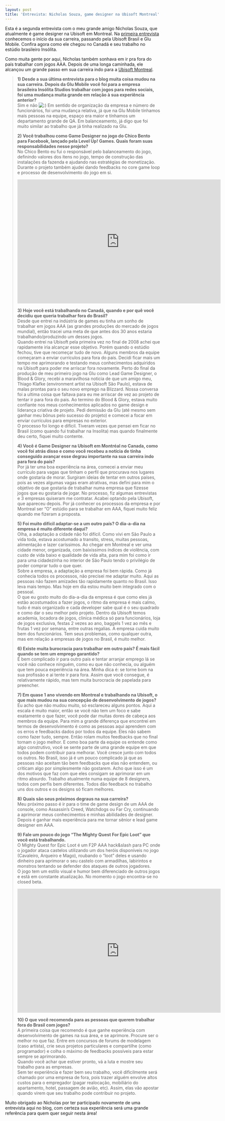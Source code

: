 ```yaml
---
layout: post
title: 'Entrevista: Nicholas Souza, game designer na Ubisoft Montreal'
---
```


Esta é a segunda entrevista com o meu grande amigo Nicholas Souza, que atualmente é game designer na Ubisoft em Montreal. Na [primeira entrevista](http://gamedeveloper.com.br/blog/2012/02/14/entrevista-nicholas-souza-game-designer/ "Nicholas") conhecemos o início da sua carreira, passando pela Ubisoft Brasil e Glu Mobile. Confira agora como ele chegou no Canadá e seu trabalho no estúdio brasileiro Insólita.

Como muita gente por aqui, Nicholas também sonhava em ir pra fora do país trabalhar com jogos AAA. Depois de uma longa caminhada, ele alcançou um grande passo em sua carreira indo para a [Ubisoft Montreal](http://www.ubi.com/ "Ubisoft").

> **1) Desde a sua última entrevista para o blog muita coisa mudou na sua carreira. Depois da Glu Mobile você foi para a empresa brasileira Insólita Studios trabalhar com jogos para redes sociais, foi uma mudança muita grande em relação à sua experiência anterior?**  
>  Sim e não ![:)](http://gamedeveloper.com.br/wp-includes/images/smilies/simple-smile.png) Em sentido de organização da empresa e número de funcionários, foi uma mudança relativa, já que na Glu Mobile tínhamos mais pessoas na equipe, espaço era maior e tínhamos um departamento grande de QA. Em balanceamento, já digo que foi muito similar ao trabalho que já tinha realizado na Glu.
>
> **2) Você trabalhou como Game Designer no jogo do Chico Bento para Facebook, lançado pela Level Up! Games. Quais foram suas responsabilidades nesse projeto?**  
>  No Chico Bento eu fui o responsável pelo balanceamento do jogo, definindo valores dos itens no jogo, tempo de construção das instalações da fazenda e ajudando nas estratégias de monetização. Durante o projeto também ajudei dando feedbacks no core game loop e processo de desenvolvimento do jogo em si.
>
> <span class="embed-youtube" style="text-align:center; display: block;"><iframe allowfullscreen="true" class="youtube-player" frameborder="0" height="402" src="http://www.youtube.com/embed/9hsnT_a3EFI?version=3&rel=1&fs=1&autohide=2&showsearch=0&showinfo=1&iv_load_policy=1&wmode=transparent" type="text/html" width="660"></iframe></span>
>
> **3) Hoje você está trabalhando no Canadá, quando e por quê você decidiu que queria trabalhar fora do Brasil?**  
>  Desde que entrei na indústria de games eu tinha um sonho de trabalhar em jogos AAA (as grandes produções do mercado de jogos mundial), então tracei uma meta de que antes dos 30 anos estaria trabalhando/produzindo um desses jogos.  
>  Quando entrei na Ubisoft pela primeira vez no final de 2008 achei que rapidamente iria alcançar esse objetivo. Porém quando o estúdio fechou, tive que recomeçar tudo de novo. Alguns membros da equipe começaram a enviar currículos para fora do pais. Decidi ficar mais um tempo me aprimorando e testando meus conhecimentos adquiridos na Ubisoft para poder me arriscar fora novamente. Perto do final da produção de meu primeiro jogo na Glu como Lead Game Designer, o Blood & Glory, recebi a maravilhosa noticia de que um amigo meu, Thiago Klafke (environment artist na Ubisoft São Paulo), estava de malas prontas para o seu novo emprego na Blizzard. Nossa conversa foi a ultima coisa que faltava para eu me arriscar de vez ao projeto de tentar ir para fora do pais. Ao termino do Blood & Glory, estava muito confiante nos meus conhecimentos aplicados no game design e liderança criativa de projeto. Pedi demissão da Glu (até mesmo sem ganhar meu bônus pelo sucesso do projeto) e comecei a focar em enviar currículos para empresas no exterior.  
>  O processo foi longo e difícil. Tiveram vezes que pensei em ficar no Brasil (como quando fui trabalhar na Insolita) mas quando finalmente deu certo, fiquei muito contente.
>
> **4) Você é Game Designer na Ubisoft em Montréal no Canada, como você foi atrás disso e como você recebeu a notícia de tinha conseguido avançar esse degrau importante na sua carreira indo para fora do país?**  
>  Por já ter uma boa experiência na área, comecei a enviar meu currículo para vagas que tinham o perfil que procurava nos lugares onde gostaria de morar. Surgiram ideias de tentar em outros países, pois as vezes algumas vagas eram atrativas, mas defini para mim o objetivo de que gostaria de trabalhar numa empresa que fizesse jogos que eu gostaria de jogar. No processo, fiz algumas entrevistas e 3 empresas quiseram me contratar. Acabei optando pela Ubisoft, que apareceu depois. Por já conhecer os processos da empresa e por Montreal ser “O” estúdio para se trabalhar em AAA, fiquei muito feliz quando me fizeram a proposta.
>
> **5) Foi muito difícil adaptar-se a um outro país? O dia-a-dia na empresa é muito diferente daqui?**  
>  Olha, a adaptação a cidade não foi difícil. Como vivi em São Paulo a vida toda, estava acostumado a transito, stress, muitas pessoas, alimentação e lazer caríssimos. Ao chegar em Montreal e ver uma cidade menor, organizada, com baixíssimos índices de violência, com custo de vida baixo e qualidade de vida alta, para mim foi como ir para uma cidadezinha no interior de São Paulo tendo o privilégio de poder comprar tudo o que quer.  
>  Sobre a empresa, a adaptação a empresa foi bem rápida. Como já conhecia todos os processos, não precisei me adaptar muito. Aqui as pessoas não fazem amizades tão rapidamente quanto no Brasil. Isso leva mais tempo. Mas hoje em dia estou muito bem integrado com o pessoal.  
>  O que eu gosto muito do dia-a-dia da empresa é que como eles já estão acostumados a fazer jogos, o ritmo da empresa é mais calmo, tudo é mais organizado e cada developer sabe qual é o seu quadrado e como dar o seu melhor pelo projeto. Dentro da Ubisoft temos academia, locadora de jogos, clinica médica só para funcionários, loja de jogos exclusiva, festas 2 vezes ao ano, baggels 1 vez ao mês e frutas 1 vez por semana, entre outras regalias. A empresa cuida muito bem dos funcionários. Tem seus problemas, como qualquer outra, mas em relação a empresas de jogos no Brasil, é muito melhor.
>
> **6) Existe muita burocracia para trabalhar em outro país? É mais fácil quando se tem um emprego garantido?**  
>  É bem complicado ir para outro pais e tentar arranjar emprego lá se você não conhece ninguém, como eu que não conhecia, ou alguém que tem pouca experiência na área. Minha dica é: se torne bom na sua profissão e ai tente ir para fora. Assim que você consegue, é relativamente rápido, mas tem muita burocracia de papelada para preencher.
>
> **7) Em quase 1 ano vivendo em Montreal e trabalhando na Ubisoft, o que mais mudou na sua concepção de desenvolvimento de jogos?**  
>  Eu acho que não mudou muito, só esclareceu alguns pontos. Aqui a escala é muito maior, então se você não tem um foco e sabe exatamente o que fazer, você pode dar muitas dores de cabeça aos membros da equipe. Para mim a grande diferença que encontrei em termos de desenvolvimento é como as pessoas aqui aprendem com os erros e feedbacks dados por todos da equipe. Eles não sabem como fazer tudo, sempre. Então rolam muitos feedbacks que no final tornam o jogo melhor. E como boa parte da equipe os entende como algo construtivo, você se sente parte de uma grande equipe em que todos podem contribuir para melhorar. Você cresce junto com todos os outros. No Brasil, isso já é um pouco complicado já que as pessoas não aceitam tão bem feedbacks que elas não entendem, ou criticam algo por simplesmente não gostarem. Acho que isso é um dos motivos que faz com que eles consigam se aprimorar em um ritmo absurdo. Trabalho atualmente numa equipe de 8 designers, todos com perfis bem diferentes. Todos dão feedback no trabalho uns dos outros e os designs só ficam melhores.
>
> **8) Quais são seus próximos degraus na sua carreira?**  
>  Meu próximo passo é ir para o time de game design de um AAA de console, como Assassin’s Creed, Watchdogs ou Far Cry, continuando a aprimorar meus conhecimentos e minhas abilidades de designer. Depois é ganhar mais experiência para me tornar sênior e lead game designer em AAA.
>
> **9) Fale um pouco do jogo “The Mighty Quest For Epic Loot” que você está trabalhando.**  
>  O Mighty Quest for Epic Loot é um F2P AAA hack&slash para PC onde o jogador ataca castelos utilizando um dos heróis disponíveis no jogo (Cavaleiro, Arqueiro e Mago), roubando o “loot” deles e usando dinheiro para aprimorar o seu castelo com armadilhas, labirintos e monstros tentando se defender dos ataques de outros jogadores.  
>  O jogo tem um estilo visual e humor bem diferenciado de outros jogos e está em constante atualização. No momento o jogo encontra-se no closed beta.
>
> <span class="embed-youtube" style="text-align:center; display: block;"><iframe allowfullscreen="true" class="youtube-player" frameborder="0" height="402" src="http://www.youtube.com/embed/LKBOEaM7Hdc?version=3&rel=1&fs=1&autohide=2&showsearch=0&showinfo=1&iv_load_policy=1&wmode=transparent" type="text/html" width="660"></iframe></span>
>
> **10) O que você recomenda para as pessoas que querem trabalhar fora do Brasil com jogos?**  
>  A primeira coisa que recomendo é que ganhe experiência com desenvolvimento de games na sua área, e se aprimore. Procure ser o melhor no que faz. Entre em concursos de forums de modelagem (caso artista), crie seus projetos particulares e compartilhe (como programador) e colha o máximo de feedbacks possíveis para estar sempre se aprimorando.  
>  Quando você achar que estiver pronto, vá a luta e mostre seu trabalho para as empresas.  
>  Sem ter experiência e fazer bem seu trabalho, você dificilmente será chamado por uma empresa de fora, pois trazer alguém envolve altos custos para o empregador (pagar realocação, mobiliário do apartamento, hotel, passagem de avião, etc). Assim, elas vão apostar quando virem que seu trabalho pode contribuir no projeto.

Muito obrigado ao Nicholas por ter participado novamente de uma entrevista aqui no blog, com certeza sua experiência será uma grande referência para quem quer seguir nesta área!
